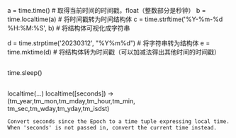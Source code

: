 a = time.time() #  取得当前时间的时间戳，float（整数部分是秒钟）
b = time.localtime(a)  # 将时间戳转为时间结构体
c = time.strftime('%Y-%m-%d %H:%M:%S', b)  # 将结构体可视化成字符串

d = time.strptime('20230312', "%Y%m%d")  # 将字符串转为结构体
e = time.mktime(d)  # 将结构体转为时间戳（可以加减法得出其他时间的时间戳）


##

time.sleep(<second>)

##

localtime(...)
    localtime([seconds]) -> (tm_year,tm_mon,tm_mday,tm_hour,tm_min,
                              tm_sec,tm_wday,tm_yday,tm_isdst)
    
    Convert seconds since the Epoch to a time tuple expressing local time.
    When 'seconds' is not passed in, convert the current time instead.

